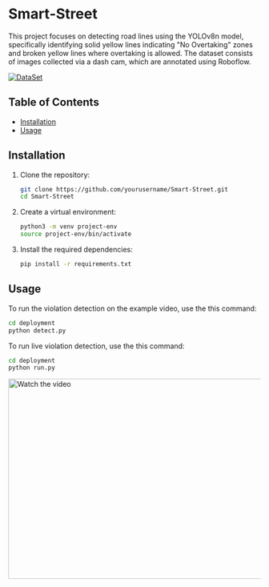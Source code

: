 # Smart-Street
This project focuses on detecting road lines using the YOLOv8n model, specifically identifying solid yellow lines indicating "No Overtaking" zones and broken yellow lines where overtaking is allowed. The dataset consists of images collected via a dash cam, which are annotated using Roboflow.

[![DataSet](https://raw.githubusercontent.com/roboflow-ai/notebooks/main/assets/badges/roboflow.svg)](https://universe.roboflow.com/capstoneteam/road-lines-segmentation-3)

## Table of Contents

- [Installation](#installation)
- [Usage](#usage)

## Installation

1. Clone the repository:
    ```bash
    git clone https://github.com/yourusername/Smart-Street.git
    cd Smart-Street
    ```

2. Create a virtual environment:
    ```bash
    python3 -m venv project-env
    source project-env/bin/activate
    ```

3. Install the required dependencies:
    ```bash
    pip install -r requirements.txt
    ```

## Usage

To run the violation detection on the example video, use the this command:
```bash
cd deployment
python detect.py
```

To run live violation detection, use the this command:
```bash
cd deployment
python run.py
```

<a href="https://www.youtube.com/watch?v=_5nmKUGjOls" target="_blank">
  <img src="https://img.youtube.com/vi/_5nmKUGjOls/maxresdefault.jpg" alt="Watch the video" width="600" height="400">
</a>